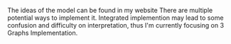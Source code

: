 The ideas of the model can be found in my website
There are multiple potential ways to implement it.
Integrated implemention may lead to some confusion and difficulty on interpretation, thus I'm currently focusing on 3 Graphs Implementation.